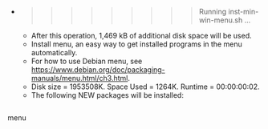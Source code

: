 * >>>>>>>>> Running inst-min-win-menu.sh ...
  * After this operation, 1,469 kB of additional disk space will be used.
  * Install menu, an easy way to get installed programs in the menu automatically.
  * For how to use Debian menu, see https://www.debian.org/doc/packaging-manuals/menu.html/ch3.html.
  * Disk size = 1953508K. Space Used = 1264K. Runtime = 00:00:00:02.
  * The following NEW packages will be installed:
  ```bash
menu
  ```
